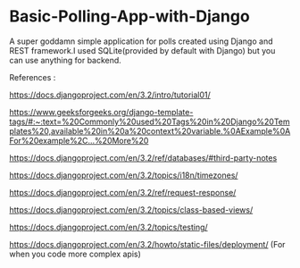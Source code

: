 # Basic-Polling-App-with-Django
A super goddamn simple application for polls created using Django and REST framework.I used SQLite(provided by default with Django) but you can use anything for backend.

References :

https://docs.djangoproject.com/en/3.2/intro/tutorial01/

https://www.geeksforgeeks.org/django-template-tags/#:~:text=%20Commonly%20used%20Tags%20in%20Django%20Templates%20,available%20in%20a%20context%20variable.%0AExample%0AFor%20example%2C...%20More%20

https://docs.djangoproject.com/en/3.2/ref/databases/#third-party-notes

https://docs.djangoproject.com/en/3.2/topics/i18n/timezones/

https://docs.djangoproject.com/en/3.2/ref/request-response/

https://docs.djangoproject.com/en/3.2/topics/class-based-views/

https://docs.djangoproject.com/en/3.2/topics/testing/

https://docs.djangoproject.com/en/3.2/howto/static-files/deployment/  (For when you code more complex apis)
